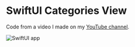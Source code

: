 #  SwiftUI Categories View

Code from a video I made on my [YouTube channel](https://www.youtube.com/c/ASwiftlyTiltingPlanet).

![SwiftUI app](https://github.com/calebrwells/Shoes-Retail/blob/main/image.png)
